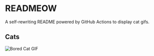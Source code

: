 # READMEOW

A self-rewriting README powered by GitHub Actions to display cat gifs.

## Cats

![Bored Cat GIF](https://media3.giphy.com/media/mlvseq9yvZhba/200.gif?cid=9acd02da8uxj7c5rtz37uki410ys4xzz33mqhi0z2i89a897&ep=v1_gifs_search&rid=200.gif&ct=g)
